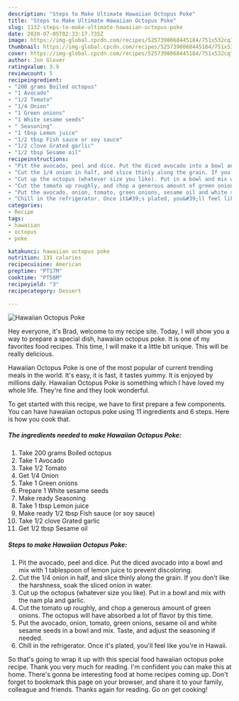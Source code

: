 ```yaml
---
description: "Steps to Make Ultimate Hawaiian Octopus Poke"
title: "Steps to Make Ultimate Hawaiian Octopus Poke"
slug: 1132-steps-to-make-ultimate-hawaiian-octopus-poke
date: 2020-07-05T02:33:17.735Z
image: https://img-global.cpcdn.com/recipes/5257398068445184/751x532cq70/hawaiian-octopus-poke-recipe-main-photo.jpg
thumbnail: https://img-global.cpcdn.com/recipes/5257398068445184/751x532cq70/hawaiian-octopus-poke-recipe-main-photo.jpg
cover: https://img-global.cpcdn.com/recipes/5257398068445184/751x532cq70/hawaiian-octopus-poke-recipe-main-photo.jpg
author: Jon Glover
ratingvalue: 3.9
reviewcount: 5
recipeingredient:
- "200 grams Boiled octopus"
- "1 Avocado"
- "1/2 Tomato"
- "1/4 Onion"
- "1 Green onions"
- "1 White sesame seeds"
- " Seasoning"
- "1 tbsp Lemon juice"
- "1/2 tbsp Fish sauce or soy sauce"
- "1/2 clove Grated garlic"
- "1/2 tbsp Sesame oil"
recipeinstructions:
- "Pit the avocado, peel and dice. Put the diced avocado into a bowl and mix with 1 tablespoon of lemon juice to prevent discoloring."
- "Cut the 1/4 onion in half, and slice thinly along the grain. If you don&#39;t like the harshness, soak the sliced onion in water."
- "Cut up the octopus (whatever size you like). Put in a bowl and mix with the nam pla and garlic."
- "Cut the tomato up roughly, and chop a generous amount of green onions. The octopus will have absorbed a lot of flavor by this time."
- "Put the avocado, onion, tomato, green onions, sesame oil and white sesame seeds in a bowl and mix. Taste, and adjust the seasoning if needed."
- "Chill in the refrigerator. Once it&#39;s plated, you&#39;ll feel like you&#39;re in Hawaii."
categories:
- Recipe
tags:
- hawaiian
- octopus
- poke

katakunci: hawaiian octopus poke 
nutrition: 131 calories
recipecuisine: American
preptime: "PT17M"
cooktime: "PT58M"
recipeyield: "3"
recipecategory: Dessert

---
```



![Hawaiian Octopus Poke](https://img-global.cpcdn.com/recipes/5257398068445184/751x532cq70/hawaiian-octopus-poke-recipe-main-photo.jpg)

Hey everyone, it's Brad, welcome to my recipe site. Today, I will show you a way to prepare a special dish, hawaiian octopus poke. It is one of my favorites food recipes. This time, I will make it a little bit unique. This will be really delicious.

Hawaiian Octopus Poke is one of the most popular of current trending meals in the world. It's easy, it is fast, it tastes yummy. It is enjoyed by millions daily. Hawaiian Octopus Poke is something which I have loved my whole life. They're fine and they look wonderful.




To get started with this recipe, we have to first prepare a few components. You can have hawaiian octopus poke using 11 ingredients and 6 steps. Here is how you cook that.

<!--inarticleads1-->

##### The ingredients needed to make Hawaiian Octopus Poke:

1. Take 200 grams Boiled octopus
1. Take 1 Avocado
1. Take 1/2 Tomato
1. Get 1/4 Onion
1. Take 1 Green onions
1. Prepare 1 White sesame seeds
1. Make ready  Seasoning
1. Take 1 tbsp Lemon juice
1. Make ready 1/2 tbsp Fish sauce (or soy sauce)
1. Take 1/2 clove Grated garlic
1. Get 1/2 tbsp Sesame oil




<!--inarticleads2-->

##### Steps to make Hawaiian Octopus Poke:

1. Pit the avocado, peel and dice. Put the diced avocado into a bowl and mix with 1 tablespoon of lemon juice to prevent discoloring.
1. Cut the 1/4 onion in half, and slice thinly along the grain. If you don&#39;t like the harshness, soak the sliced onion in water.
1. Cut up the octopus (whatever size you like). Put in a bowl and mix with the nam pla and garlic.
1. Cut the tomato up roughly, and chop a generous amount of green onions. The octopus will have absorbed a lot of flavor by this time.
1. Put the avocado, onion, tomato, green onions, sesame oil and white sesame seeds in a bowl and mix. Taste, and adjust the seasoning if needed.
1. Chill in the refrigerator. Once it&#39;s plated, you&#39;ll feel like you&#39;re in Hawaii.




So that's going to wrap it up with this special food hawaiian octopus poke recipe. Thank you very much for reading. I'm confident you can make this at home. There's gonna be interesting food at home recipes coming up. Don't forget to bookmark this page on your browser, and share it to your family, colleague and friends. Thanks again for reading. Go on get cooking!
